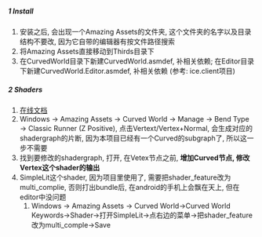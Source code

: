 



##### 1 Install

1. 安装之后, 会出现一个Amazing Assets的文件夹, 这个文件夹的名字以及目录结构不要改, 因为它自带的编辑器有按文件路径搜索
2. 将Amazing Assets直接移动到Thirds目录下
3. 在CurvedWorld目录下新建CurvedWorld.asmdef, 补相关依赖; 在Editor目录下新建CurvedWorld.Editor.asmdef, 补相关依赖 (参考: ice.client项目)



##### 2 Shaders

1. [在线文档](https://docs.google.com/document/d/1nptLK-X8kwUdXWbE_RyqiaPHYd5R96zu7LptWJ2tcf4/edit)
2. Windows → Amazing Assets → Curved World → Manage → Bend Type → Classic Runner (Z Positive), 点击Vertext/Vertex+Normal, 会生成对应的shadergraph的片断, 因为本项目已经有一个Curved的subgraph了, 所以这一步不需要
3. 找到要修改的shadergraph, 打开, 在Vetex节点之前, **增加Curved节点, 修改Vertex这个shader的输出**
4. SimpleLit这个shader, 因为项目里使用了, 需要把shader_feature改为multi_complie, 否则打出bundle后, 在android的手机上会飘在天上, 但在editor中没问题
   1. Windows → Amazing Assets → Curved World→Curved World Keywords→Shader→打开SimpleLit→点右边的菜单→把shader_feature改为multi_comple→Save